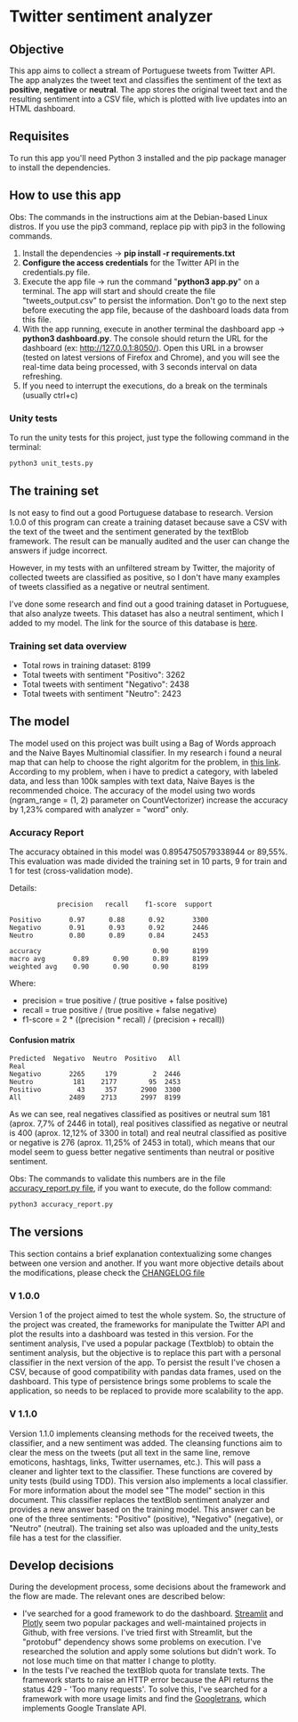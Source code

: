 # Twitter sentiment analyzer

## Objective
This app aims to collect a stream of Portuguese tweets from Twitter API. The app analyzes the tweet text and classifies the sentiment of the text as **positive**, **negative** or **neutral**. The app stores the original tweet text and the resulting sentiment into a CSV file, which is plotted with live updates into an HTML dashboard.

## Requisites
To run this app you'll need Python 3 installed and the pip package manager to install the dependencies.

## How to use this app
Obs: The commands in the instructions aim at the Debian-based Linux distros. If you use the pip3 command, replace pip with pip3 in the following commands.

1. Install the dependencies -> **pip install -r requirements.txt**
2. **Configure the access credentials** for the Twitter API in the credentials.py file.
3. Execute the app file -> run the command "**python3 app.py**" on a terminal. The app will start and should create the file "tweets_output.csv" to persist the information. Don't go to the next step before executing the app file, because of the dashboard loads data from this file.
4. With the app running, execute in another terminal the dashboard app -> **python3 dashboard.py**. The console should return the URL for the dashboard (ex: http://127.0.0.1:8050/). Open this URL in a browser (tested on latest versions of Firefox and Chrome), and you will see the real-time data being processed, with 3 seconds interval on data refreshing.
5. If you need to interrupt the executions, do a break on the terminals (usually ctrl+c)

### Unity tests
To run the unity tests for this project, just type the following command in the terminal:
```python
python3 unit_tests.py
```

## The training set
Is not easy to find out a good Portuguese database to research. Version 1.0.0 of this program can create a training dataset because save a CSV with the text of the tweet and the sentiment generated by the textBlob framework. The result can be manually audited and the user can change the answers if judge incorrect. 

However, in my tests with an unfiltered stream by Twitter, the majority of collected tweets are classified as positive, so I don't have many examples of tweets classified as a negative or neutral sentiment.

I've done some research and find out a good training dataset in Portuguese, that also analyze tweets. This dataset has also a neutral sentiment, which I added to my model. The link for the source of this database is [here](https://www.kaggle.com/leandrodoze/tweets-from-mgbr).

### Training set data overview
* Total rows in training dataset: 8199
* Total tweets with sentiment "Positivo": 3262
* Total tweets with sentiment "Negativo": 2438
* Total tweets with sentiment "Neutro": 2423

## The model
The model used on this project was built using a Bag of Words approach and the Naive Bayes Multinomial classifier. In my research i found a neural map that can help to choose the right algoritm for the problem, in [this link](https://scikit-learn.org/stable/tutorial/machine_learning_map/index.html). According to my problem, when i have to predict a category, with labeled data, and less than 100k samples with text data, Naive Bayes is the recommended choice.
The accuracy of the model using two words (ngram_range = (1, 2) parameter on CountVectorizer) increase the accuracy by 1,23% compared with analyzer = "word" only.

### Accuracy Report
The accuracy obtained in this model was 0.8954750579338944 or 89,55%. This evaluation was made divided the training set in 10 parts, 9 for train and 1 for test (cross-validation mode).

Details:

                precision   recall    f1-score  support

    Positivo       0.97      0.88      0.92       3300
    Negativo       0.91      0.93      0.92       2446
    Neutro         0.80      0.89      0.84       2453

    accuracy                            0.90      8199
    macro avg       0.89      0.90      0.89      8199
    weighted avg    0.90      0.90      0.90      8199
Where:
* precision = true positive / (true positive + false positive)
* recall    = true positive / (true positive + false negative)
* f1-score  = 2 * ((precision * recall) / (precision + recall))

#### Confusion matrix
    Predicted  Negativo  Neutro  Positivo   All
    Real                                       
    Negativo       2265     179         2  2446
    Neutro          181    2177        95  2453
    Positivo         43     357      2900  3300
    All            2489    2713      2997  8199

As we can see, real negatives classified as positives or neutral sum 181 (aprox. 7,7% of 2446 in total), real positives classified as negative or neutral is 400 (aprox. 12,12% of 3300 in total) and real neutral classified as positive or negative is 276 (aprox. 11,25% of 2453 in total), which means that our model seem to guess better negative sentiments than neutral or positive sentiment.

Obs: The commands to validate this numbers are in the file [accuracy_report.py file](./accuracy_report.py), if you want to execute, do the follow command:
```python
python3 accuracy_report.py
```

## The versions
This section contains a brief explanation contextualizing some changes between one version and another. If you want more objective details about the modifications, please check the [CHANGELOG file](./CHANGELOG.md)

### V 1.0.0
Version 1 of the project aimed to test the whole system. So, the structure of the project was created, the frameworks for manipulate the Twitter API and plot the results into a dashboard was tested in this version. 
For the sentiment analysis, I've used a popular package (Textblob) to obtain the sentiment analysis, but the objective is to replace this part with a personal classifier in the next version of the app.
To persist the result I've chosen a CSV, because of good compatibility with pandas data frames, used on the dashboard. This type of persistence brings some problems to scale the application, so needs to be replaced to provide more scalability to the app.

### V 1.1.0
Version 1.1.0 implements cleansing methods for the received tweets, the classifier, and a new sentiment was added. 
The cleansing functions aim to clear the mess on the tweets (put all text in the same line, remove emoticons, hashtags, links, Twitter usernames, etc.). This will pass a cleaner and lighter text to the classifier. These functions are covered by unity tests (build using TDD).
This version also implements a local classifier. For more information about the model see "The model" section in this document. This classifier replaces the textBlob sentiment analyzer and provides a new answer based on the training model. This answer can be one of the three sentiments: "Positivo" (positive), "Negativo" (negative), or "Neutro" (neutral). The training set also was uploaded and the unity_tests file has a test for the classifier.


## Develop decisions
During the development process, some decisions about the framework and the flow are made. The relevant ones are described below:
* I've searched for a good framework to do the dashboard. [Streamlit](https://www.streamlit.io/) and [Plotly](https://plotly.com/) seem two popular packages and well-maintained projects in Github, with free versions. I've tried first with Streamlit, but the "protobuf" dependency shows some problems on execution. I've researched the solution and apply some solutions but didn't work. To not lose much time on that matter I change to plotlty.
* In the tests I've reached the textBlob quota for translate texts. The framework starts to raise an HTTP error because the API returns the status 429 - 'Too many requests'. To solve this, I've searched for a framework with more usage limits and find the [Googletrans](https://py-googletrans.readthedocs.io/en/latest/), which implements Google Translate API.
